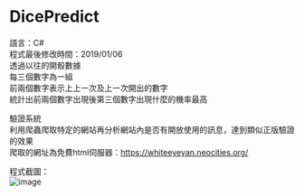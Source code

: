 # DicePredict
語言：C#  
程式最後修改時間：2019/01/06  
透過以往的開骰數據  
每三個數字為一組  
前兩個數字表示上上一次及上一次開出的數字  
統計出前兩個數字出現後第三個數字出現什麼的機率最高  
  
驗證系統  
利用爬蟲爬取特定的網站再分析網站內是否有開放使用的訊息，達到類似正版驗證的效果  
爬取的網址為免費html伺服器：https://whiteeyeyan.neocities.org/  
  
程式截圖：  
![image](https://github.com/WhiteEyeYan/DicePredict/blob/main/screenshot/screenshot.jpg)  
